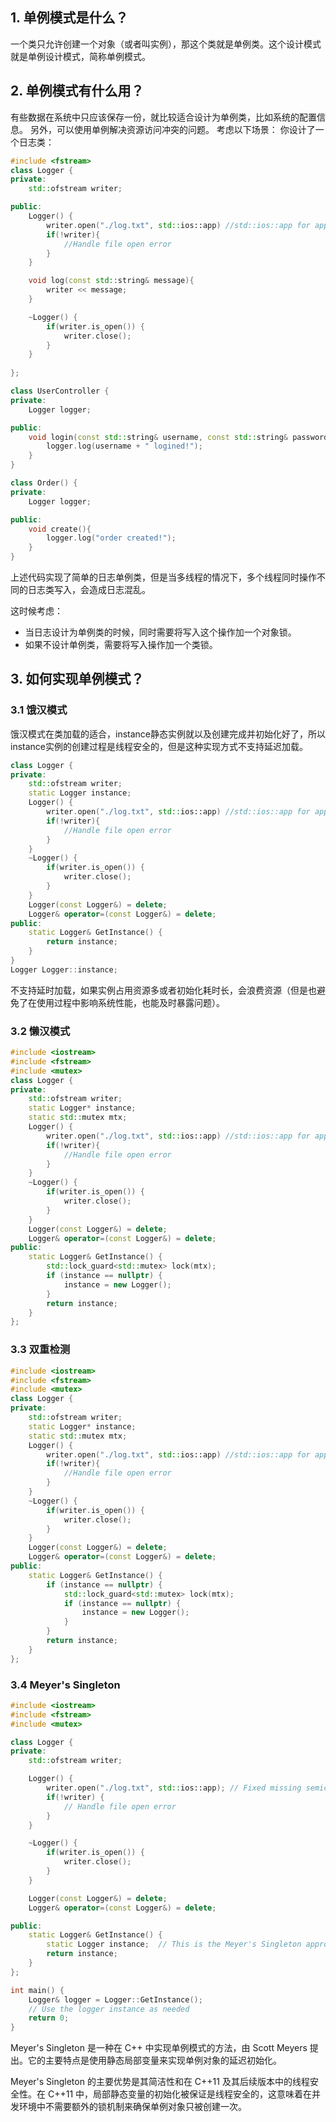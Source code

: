 ## 1. 单例模式是什么？
一个类只允许创建一个对象（或者叫实例），那这个类就是单例类。这个设计模式就是单例设计模式，简称单例模式。

## 2. 单例模式有什么用？
有些数据在系统中只应该保存一份，就比较适合设计为单例类，比如系统的配置信息。
另外，可以使用单例解决资源访问冲突的问题。
考虑以下场景：
你设计了一个日志类：
```c++
#include <fstream>
class Logger {
private:
	std::ofstream writer;

public:
	Logger() {
		writer.open("./log.txt", std::ios::app) //std::ios::app for append
		if(!writer){
			//Handle file open error
		}
	}

	void log(const std::string& message){
		writer << message;
	}

	~Logger() {
		if(writer.is_open()) {
			writer.close();
		}
	}
	
};

class UserController {
private:
	Logger logger;

public:
	void login(const std::string& username, const std::string& password) {
		logger.log(username + " logined!");
	}
}

class Order() {
private:
	Logger logger;

public:
	void create(){
		logger.log("order created!");
	}
}
```

上述代码实现了简单的日志单例类，但是当多线程的情况下，多个线程同时操作不同的日志类写入，会造成日志混乱。

这时候考虑：
+ 当日志设计为单例类的时候，同时需要将写入这个操作加一个对象锁。
+ 如果不设计单例类，需要将写入操作加一个类锁。

## 3. 如何实现单例模式？

### 3.1 饿汉模式
饿汉模式在类加载的适合，instance静态实例就以及创建完成并初始化好了，所以instance实例的创建过程是线程安全的，但是这种实现方式不支持延迟加载。
```c++
class Logger {
private:
	std::ofstream writer;
	static Logger instance;
	Logger() {
		writer.open("./log.txt", std::ios::app) //std::ios::app for append
		if(!writer){
			//Handle file open error
		}
	}
	~Logger() {
		if(writer.is_open()) {
			writer.close();
		}
	}
	Logger(const Logger&) = delete;
	Logger& operator=(const Logger&) = delete;
public:
	static Logger& GetInstance() {
		return instance;
	}
}
Logger Logger::instance;
```
不支持延时加载，如果实例占用资源多或者初始化耗时长，会浪费资源（但是也避免了在使用过程中影响系统性能，也能及时暴露问题）。

### 3.2 懒汉模式
```c++
#include <iostream>
#include <fstream>
#include <mutex>
class Logger {
private:
	std::ofstream writer;
	static Logger* instance;
	static std::mutex mtx;
	Logger() {
		writer.open("./log.txt", std::ios::app) //std::ios::app for append
		if(!writer){
			//Handle file open error
		}
	}
	~Logger() {
		if(writer.is_open()) {
			writer.close();
		}
	}
	Logger(const Logger&) = delete;
	Logger& operator=(const Logger&) = delete;
public:
	static Logger& GetInstance() {
		std::lock_guard<std::mutex> lock(mtx);
		if (instance == nullptr) {
			instance = new Logger();
		}
		return instance;
	}
};
```

### 3.3 双重检测

```c++
#include <iostream>
#include <fstream>
#include <mutex>
class Logger {
private:
	std::ofstream writer;
	static Logger* instance;
	static std::mutex mtx;
	Logger() {
		writer.open("./log.txt", std::ios::app) //std::ios::app for append
		if(!writer){
			//Handle file open error
		}
	}
	~Logger() {
		if(writer.is_open()) {
			writer.close();
		}
	}
	Logger(const Logger&) = delete;
	Logger& operator=(const Logger&) = delete;
public:
	static Logger& GetInstance() {
		if (instance == nullptr) {
			std::lock_guard<std::mutex> lock(mtx);
			if (instance == nullptr) {
				instance = new Logger();
			}
		}
		return instance;
	}
};
```

### 3.4 Meyer's Singleton
```c++
#include <iostream>
#include <fstream>
#include <mutex>

class Logger {
private:
    std::ofstream writer;

    Logger() {
        writer.open("./log.txt", std::ios::app); // Fixed missing semicolon here
        if(!writer) {
            // Handle file open error
        }
    }

    ~Logger() {
        if(writer.is_open()) {
            writer.close();
        }
    }

    Logger(const Logger&) = delete;
    Logger& operator=(const Logger&) = delete;

public:
    static Logger& GetInstance() {
        static Logger instance;  // This is the Meyer's Singleton approach
        return instance;
    }
};

int main() {
    Logger& logger = Logger::GetInstance();
    // Use the logger instance as needed
    return 0;
}

```
Meyer's Singleton 是一种在 C++ 中实现单例模式的方法，由 Scott Meyers 提出。它的主要特点是使用静态局部变量来实现单例对象的延迟初始化。

Meyer's Singleton 的主要优势是其简洁性和在 C++11 及其后续版本中的线程安全性。在 C++11 中，局部静态变量的初始化被保证是线程安全的，这意味着在并发环境中不需要额外的锁机制来确保单例对象只被创建一次。